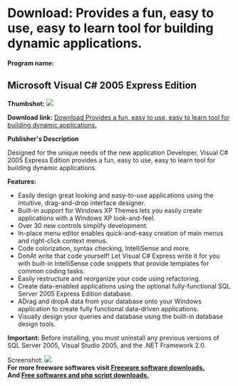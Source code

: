 # Download: Provides a fun, easy to use, easy to learn tool for building dynamic applications.

**Program name:**

## Microsoft Visual C# 2005 Express Edition

  
**Thumbshot:** ![](http://www.freewarefiles.com/screenshot/visualcs_express_md.gif)   
  
**Download link:** [Download Provides a fun, easy to use, easy to learn tool for building dynamic applications.](http://freesoftwares.boysofts.com/Microsoft-Visual-C-Express-Edition_program_17933.html)  
  


**Publisher's Description**  
  


Designed for the unique needs of the new application Developer, Visual C# 2005 Express Edition provides a fun, easy to use, easy to learn tool for building dynamic applications. 

**Features:**

  * Easily design great looking and easy-to-use applications using the intuitive, drag-and-drop interface designer. 
  * Built-in support for Windows XP Themes lets you easily create applications with a Windows XP look-and-feel. 
  * Over 30 new controls simplify development. 
  * In-place menu editor enables quick-and-easy creation of main menus and right-click context menus. 
  * Code colorization, syntax checking, IntelliSense and more. 
  * DonAt write that code yourself! Let Visual C# Express write it for you with built-in IntelliSense code snippets that provide templates for common coding tasks. 
  * Easily restructure and reorganize your code using refactoring. 
  * Create data-enabled applications using the optional fully-functional SQL Server 2005 Express Edition database. 
  * ADrag and dropA data from your database onto your Windows application to create fully functional data-driven applications. 
  * Visually design your queries and database using the built-in database design tools. 

**Important:** Before installing, you must uninstall any previous versions of SQL Server 2005, Visual Studio 2005, and the .NET Framework 2.0.

  
  
Screenshot: ![](http://www.freewarefiles.com/screenshot/visualcs_express.gif)   
**For more freeware softwares visit [Freeware software downloads.](http://freesoftwares.boysofts.com/)**   
**And [Free softwares and php script downloads.](http://www.boysofts.com/)**
